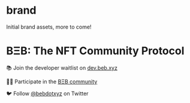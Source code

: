 # brand
Initial brand assets, more to come!

# **BΞB: The NFT Community Protocol**

📚 Join the developer waitlist on [dev.beb.xyz](https://dev.beb.xyz)

👩‍💻 Participate in the [BΞB community](https://beb.xyz)

🐦 Follow [@bebdotxyz](https://twitter.com/bebdotxyz) on Twitter
